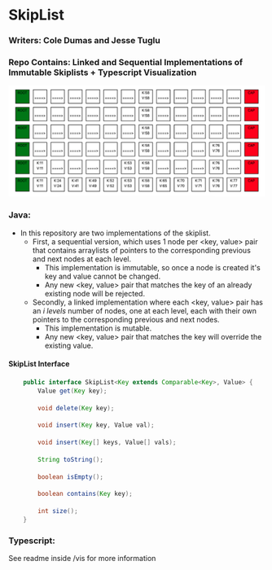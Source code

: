 # SkipList
### Writers: Cole Dumas and Jesse Tuglu
### Repo Contains: Linked and Sequential Implementations of Immutable Skiplists + Typescript Visualization
![alt text](https://github.com/jessetuglu/skiplist/blob/main/sl.png?raw=true)
### Java:

- In this repository are two implementations of the skiplist.
    - First, a sequential version, which uses 1 node per <key, value> pair that contains arraylists of pointers to the corresponding previous and next nodes at each level.
        - This implementation is immutable, so once a node is created it's key and value cannot be changed.
        - Any new <key, value> pair that matches the key of an already existing node will be rejected.
    - Secondly, a linked implementation where each <key, value> pair has an _i levels_ number of nodes, one at each level, each with their own pointers to the corresponding previous and next nodes.
        - This implementation is mutable.
        - Any new <key, value> pair that matches the key will override the existing value.
#### SkipList Interface
```java
    public interface SkipList<Key extends Comparable<Key>, Value> {
        Value get(Key key);

        void delete(Key key);

        void insert(Key key, Value val);

        void insert(Key[] keys, Value[] vals);

        String toString();

        boolean isEmpty();

        boolean contains(Key key);

        int size();
    }
```
### Typescript:
See readme inside /vis for more information

